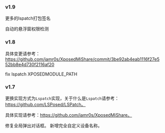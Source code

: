 ### v1.9

更多的lspatch打包签名

自动的悬浮窗权限检测

### v1.8

具体变更请参考：https://github.com/iamr0s/XposedMiShare/commit/3be92ab4eab1116f27e552bb8e4d730f2116af20

fix lspatch XPOSEDMODULE_PATH

### v1.7

更换实现方式为`Lspatch`实现，关于什么是`Lspatch`请参考：https://github.com/LSPosed/LSPatch。

具体实现请参考：https://github.com/iamr0s/XposedMiShare。

修复全局弹出对话框。
新增完全自定义设备名称。
